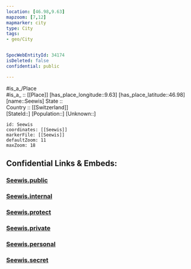 ```yaml
---
location: [46.98,9.63] 
mapzoom: [7,12] 
mapmarker: city 
type: City
tags:
- geo/City


SpocWebEntityId: 34174
isDeleted: false
confidential: public

---
```

#is_a_/Place  
#is_a_ :: [[Place]] 
[has_place_longitude::9.63] 
[has_place_latitude::46.98] 
[name::Seewis] 
State ::  
Country :: [[Switzerland]]  
[StateId::] 
[Population::] 
[Unknown::] 


```leaflet
id: Seewis
coordinates: [[Seewis]] 
markerFile: [[Seewis]] 
defaultZoom: 11 
maxZoom: 18
```


## Confidential Links & Embeds: 

### [Seewis.public](/_public/\Earth\Continent\Europe\Europe~Central\Switzerland\Switzerland~Cantons\Graubünden\CitySeewis.public.md) 

### [Seewis.internal](/_internal/\Earth\Continent\Europe\Europe~Central\Switzerland\Switzerland~Cantons\Graubünden\CitySeewis.internal.md) 

### [Seewis.protect](/_protect/\Earth\Continent\Europe\Europe~Central\Switzerland\Switzerland~Cantons\Graubünden\CitySeewis.protect.md) 

### [Seewis.private](/_private/\Earth\Continent\Europe\Europe~Central\Switzerland\Switzerland~Cantons\Graubünden\CitySeewis.private.md) 

### [Seewis.personal](/_personal/\Earth\Continent\Europe\Europe~Central\Switzerland\Switzerland~Cantons\Graubünden\CitySeewis.personal.md) 

### [Seewis.secret](/_secret/\Earth\Continent\Europe\Europe~Central\Switzerland\Switzerland~Cantons\Graubünden\CitySeewis.secret.md)

